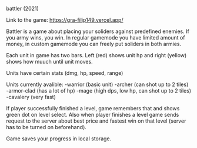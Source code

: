 battler (2021)

Link to the game: https://gra-filip149.vercel.app/

Battler is a game about placing your soliders against predefined enemies. 
If you army wins, you win.
In regular gamemode you have limited amount of money, in custom gamemode you can freely put soliders in both armies.

Each unit in game has two bars. Left (red) shows unit hp and right (yellow) shows how muuch until unit moves.

Units have certain stats (dmg, hp, speed, range)

Units currently avalible:
-warrior (basic unit)
-archer (can shot up to 2 tiles)
-armor-clad (has a lot of hp)
-mage (high dps, low hp, can shot up to 2 tiles)
-cavalery (very fast)

If player successfully finished a level, game remembers that and shows green dot on level select.
Also when player finishes a level game sends request to the server about best price and fastest win on that level (server has to be turned on beforehand).

Game saves your progress in local storage.
